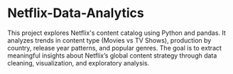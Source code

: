 # Netflix-Data-Analytics
This project explores Netflix's content catalog using Python and pandas. It analyzes trends in content type (Movies vs TV Shows), production by country, release year patterns, and popular genres. The goal is to extract meaningful insights about Netflix’s global content strategy through data cleaning, visualization, and exploratory analysis.
